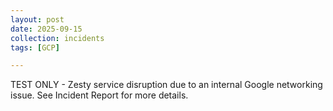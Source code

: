```yaml
---
layout: post
date: 2025-09-15
collection: incidents
tags: [GCP]

---
```


TEST ONLY - Zesty service disruption due to an internal Google networking issue. See Incident Report for more details.
